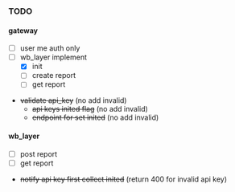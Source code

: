 ### TODO

#### gateway
- [ ] user me auth only
- [ ] wb_layer implement
  - [x] init
  - [ ] create report
  - [ ] get report
- ~~validate api_key~~ (no add invalid)
  - ~~api keys inited flag~~ (no add invalid)
  - ~~endpoint for set inited~~ (no add invalid)


#### wb_layer
- [ ] post report
- [ ] get report
- ~~notify api key first collect inited~~ (return 400 for invalid api key)